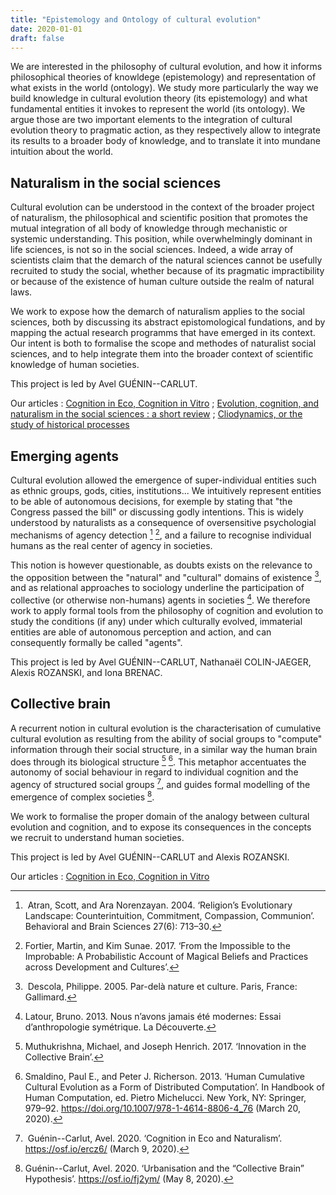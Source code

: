 ```yaml
---
title: "Epistemology and Ontology of cultural evolution"
date: 2020-01-01
draft: false
---
```


We are interested in the philosophy of cultural evolution, and how it informs philosophical theories of knowldege (epistemology) and representation of what exists in the world (ontology). We study more particularly the way we build knowledge in cultural evolution theory (its epistemology) and what fundamental entities it invokes to represent the world (its ontology). We argue those are two important elements to the integration of cultural evolution theory to pragmatic action, as they respectively allow to integrate its results to a broader body of knowledge, and to translate it into mundane intuition about the world.


## Naturalism in the social sciences

Cultural evolution can be understood in the context of the broader project of naturalism, the philosophical and scientific position that promotes the mutual integration of all body of knowledge through mechanistic or systemic understanding. This position, while overwhelmingly dominant in life sciences, is not so in the social sciences. Indeed, a wide array of scientists claim that the demarch of the natural sciences cannot be usefully recruited to study the social, whether because of its pragmatic impractibility or because of the existence of human culture outside the realm of natural laws.

We work to expose how the demarch of naturalism applies to the social sciences, both by discussing its abstract epistomological fundations, and by mapping the actual research programms that have emerged in its context. Our intent is both to formalise the scope and methodes of naturalist social sciences, and to help integrate them into the broader context of scientific knowledge of human societies.

This project is led by Avel GUÉNIN--CARLUT.

Our articles : [Cognition in Eco, Cognition in Vitro](/articles/cognition-in-eco-cognition-in-vitro/) ; [Evolution, cognition, and naturalism in the social sciences : a short review](/articles/state-of-the-art/) ; [Cliodynamics, or the study of historical processes](/articles/historical-processes/)


## Emerging agents

Cultural evolution allowed the emergence of super-individual entities such as ethnic groups, gods, cities, institutions... We intuitively represent entities to be able of autonomous decisions, for exemple by stating that "the Congress passed the bill" or discussing godly intentions. This is widely understood by naturalists as a consequence of oversensitive psychologial mechanisms of agency detection [^1] [^2], and a failure to recognise individual humans as the real center of agency in societies.

This notion is however questionable, as doubts exists on the relevance to the opposition between the "natural" and "cultural" domains of existence [^3], and as relational approaches to sociology underline the participation of collective (or otherwise non-humans) agents in societies [^4]. We therefore work to apply formal tools from the philosophy of cognition and evolution to study the conditions (if any) under which culturally evolved, immaterial entities are able of autonomous perception and action, and can consequently formally be called "agents".

This project is led by Avel GUÉNIN--CARLUT, Nathanaël COLIN-JAEGER, Alexis ROZANSKI, and Iona BRENAC.


## Collective brain

A recurrent notion in cultural evolution is the characterisation of cumulative cultural evolution as resulting from the ability of social groups to "compute" information through their social structure, in a similar way the human brain does through its biological structure [^5] [^6]. This metaphor accentuates the autonomy of social behaviour in regard to individual cognition and the agency of structured social groups [^7], and guides formal modelling of the emergence of complex societies [^8].

We work to formalise the proper domain of the analogy between cultural evolution and cognition, and to expose its consequences in the concepts we recruit to understand human societies.

This project is led by Avel GUÉNIN--CARLUT and Alexis ROZANSKI.

Our articles : [Cognition in Eco, Cognition in Vitro](/articles/cognition-in-eco-cognition-in-vitro/)



[^1]: Atran, Scott, and Ara Norenzayan. 2004. ‘Religion’s Evolutionary Landscape: Counterintuition, Commitment, Compassion, Communion’. Behavioral and Brain Sciences 27(6): 713–30.

[^2]: Fortier, Martin, and Kim Sunae. 2017. ‘From the Impossible to the Improbable: A Probabilistic Account of Magical Beliefs and Practices across Development and Cultures’.

[^3]: Descola, Philippe. 2005. Par-delà nature et culture. Paris, France: Gallimard.

[^4]: Latour, Bruno. 2013. Nous n’avons jamais été modernes: Essai d’anthropologie symétrique. La Découverte.

[^5]: Muthukrishna, Michael, and Joseph Henrich. 2017. ‘Innovation in the Collective Brain’.

[^6]: Smaldino, Paul E., and Peter J. Richerson. 2013. ‘Human Cumulative Cultural Evolution as a Form of Distributed Computation’. In Handbook of Human Computation, ed. Pietro Michelucci. New York, NY: Springer, 979–92. https://doi.org/10.1007/978-1-4614-8806-4_76 (March 20, 2020).

[^7]: Guénin--Carlut, Avel. 2020. ‘Cognition in Eco and Naturalism’. https://osf.io/ercz6/ (March 9, 2020).

[^8]: Guénin--Carlut, Avel. 2020. ‘Urbanisation and the “Collective Brain” Hypothesis’. https://osf.io/fj2ym/ (May 8, 2020).
